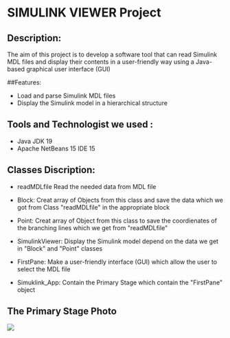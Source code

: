 
# SIMULINK VIEWER Project
## Description: 
The aim of this project is to develop a software tool that can read Simulink MDL files 
and display their contents in a user-friendly way using a Java-based graphical user 
interface (GUI)

##Features:
- Load and parse Simulink MDL files
- Display the Simulink model in a hierarchical structure

## Tools and Technologist we used :
- Java JDK 19
- Apache NetBeans 15 IDE 15

## Classes Discription:
- readMDLfile 
 Read the needed data from MDL file

- Block:
Creat array of Objects from this class and save the data which we got from Class "readMDLfile" in the appropriate block

- Point:
Creat array of Object from this class to save the coordienates of the branching lines
which we get from "readMDLfile"

- SimulinkViewer:
Display the Simulink model depend on the  data we get in "Block" and "Point" classes

- FirstPane:
Make a user-friendly interface (GUI) which allow the user to select the MDL file 

- Simuklink_App:
Contain the Primary Stage which contain the "FirstPane" object


## The Primary Stage Photo
![](https://github.com/Anas2108/SIMULINK_VIEWER_Project/blob/main/Snapshots%20of%20project/first%20pane.png)



